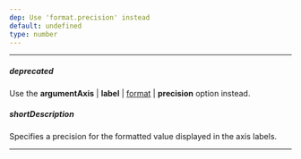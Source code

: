 ```yaml
---
dep: Use 'format.precision' instead
default: undefined
type: number
---
```

---
##### deprecated
Use the **argumentAxis** | **label** | [format](/api-reference/20%20Data%20Visualization%20Widgets/10%20dxChart/1%20Configuration/argumentAxis/label/format.md '/Documentation/ApiReference/Data_Visualization_Widgets/dxChart/Configuration/argumentAxis/label/#format') | **precision** option instead.

##### shortDescription
Specifies a precision for the formatted value displayed in the axis labels.

---
